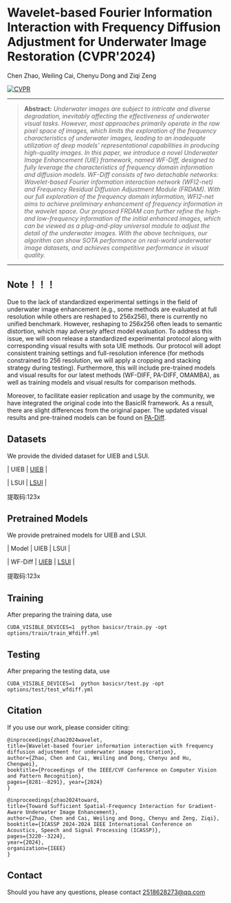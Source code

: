 # Wavelet-based Fourier Information Interaction with Frequency Diffusion Adjustment for Underwater Image Restoration  (CVPR'2024)

Chen Zhao, Weiling Cai, Chenyu Dong and Ziqi Zeng

[![CVPR](https://img.shields.io/badge/CVPR-Paper-<COLOR>.svg)](https://openaccess.thecvf.com/content/CVPR2024/papers/Zhao_Wavelet-based_Fourier_Information_Interaction_with_Frequency_Diffusion_Adjustment_for_Underwater_CVPR_2024_paper.pdf)

<hr />

> **Abstract:** *Underwater images are subject to intricate and diverse degradation, inevitably affecting the effectiveness of underwater visual tasks. However, most approaches primarily operate in the raw pixel space of images, which limits the exploration of the frequency characteristics of underwater images, leading to an inadequate utilization of deep models' representational capabilities in producing high-quality images. 
In this paper, we introduce a novel Underwater Image Enhancement (UIE) framework, named WF-Diff, designed to fully leverage the characteristics of frequency domain information and diffusion models.
WF-Diff consists of two detachable networks: Wavelet-based Fourier information interaction network (WFI2-net) and Frequency Residual Diffusion Adjustment Module (FRDAM). With our full exploration of the frequency domain information, WFI2-net aims to achieve preliminary enhancement of frequency information in the wavelet space. Our proposed FRDAM can further refine the high- and low-frequency information of the initial enhanced images, which can be viewed as a plug-and-play universal module to adjust the detail of the underwater images. With the above techniques, our algorithm can show SOTA performance on real-world underwater image datasets, and achieves competitive performance in visual quality.* 
<hr />

## Note！！！
Due to the lack of standardized experimental settings in the field of underwater image enhancement (e.g., some methods are evaluated at full resolution while others are reshaped to 256x256), there is currently no unified benchmark. However, reshaping to 256x256 often leads to semantic distortion, which may adversely affect model evaluation. To address this issue, we will soon release a standardized experimental protocol along with corresponding visual results with sota UIE methods. Our protocol will adopt consistent training settings and full-resolution inference (for methods constrained to 256 resolution, we will apply a cropping and stacking strategy during testing). Furthermore, this will include pre-trained models and visual results for our latest methods (WF-DIFF, PA-DIFF, OMAMBA), as well as training models and visual results for comparison methods.


Moreover, to facilitate easier replication and usage by the community, we have integrated the original code into the BasicIR framework. As a result, there are slight differences from the original paper. The updated visual results and pre-trained models can be found on [PA-Diff](<https://github.com/chenydong/PA-Diff>).


## Datasets
We provide the divided dataset for UIEB and LSUI.
   
| UIEB | [UIEB](  https://pan.baidu.com/s/1BWtIPz-xUDaatsncOFCJHg?pwd=123x  ) | <!-- psnr：23.67 ssim: 0.9394 -->

| LSUI | [LSUI](   https://pan.baidu.com/s/1-Nk8iqmOVIl3ulZTHkdpbQ?pwd=123x  ) | <!-- psnr：26.07 ssim: 0.9010 -->

提取码:123x

## Pretrained Models
We provide  pretrained models for UIEB and LSUI.
   
| Model | UIEB | LSUI | 

| WF-Diff  | [UIEB](  https://pan.baidu.com/s/1iLPj2qeI4iMzBzx_CArIDA?pwd=123x   ) | [LSUI](  https://pan.baidu.com/s/1ppM2CserR_hUOJcuDH7RvQ?pwd=123x   ) |

提取码:123x

## Training

After preparing the training data, use 
```
CUDA_VISIBLE_DEVICES=1  python basicsr/train.py -opt options/train/train_Wfdiff.yml 
```


## Testing

After preparing the testing data, use 
```
CUDA_VISIBLE_DEVICES=1  python basicsr/test.py -opt options/test/test_wfdiff.yml
```


## Citation
If you use our work, please consider citing:

  
 
    @inproceedings{zhao2024wavelet,
    title={Wavelet-based fourier information interaction with frequency diffusion adjustment for underwater image restoration},
    author={Zhao, Chen and Cai, Weiling and Dong, Chenyu and Hu, Chengwei},
    booktitle={Proceedings of the IEEE/CVF Conference on Computer Vision and Pattern Recognition},
    pages={8281--8291}, year={2024}
    }

    @inproceedings{zhao2024toward,
    title={Toward Sufficient Spatial-Frequency Interaction for Gradient-Aware Underwater Image Enhancement},
    author={Zhao, Chen and Cai, Weiling and Dong, Chenyu and Zeng, Ziqi},
    booktitle={ICASSP 2024-2024 IEEE International Conference on Acoustics, Speech and Signal Processing (ICASSP)},
    pages={3220--3224},
    year={2024},
    organization={IEEE}
    }



      
    


## Contact
Should you have any questions, please contact 2518628273@qq.com
 

